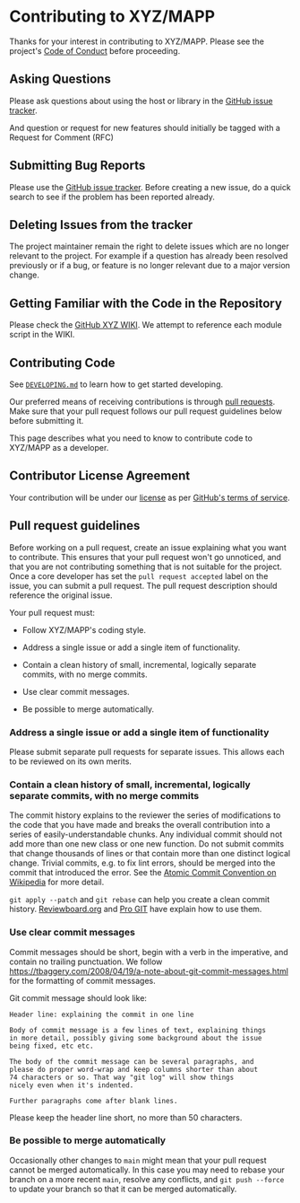 # Contributing to XYZ/MAPP

Thanks for your interest in contributing to XYZ/MAPP. Please see the project's [Code of Conduct](https://github.com/GEOLYTIX/xyz/blob/main/CODE_OF_CONDUCT.md) before proceeding.

## Asking Questions

Please ask questions about using the host or library in the [GitHub issue tracker](https://github.com/GEOLYTIX/xyz/issues).

And question or request for new features should initially be tagged with a Request for Comment (RFC)

## Submitting Bug Reports

Please use the [GitHub issue tracker](https://github.com/GEOLYTIX/xyz/issues). Before creating a new issue, do a quick search to see if the problem has been reported already.

## Deleting Issues from the tracker

The project maintainer remain the right to delete issues which are no longer relevant to the project. For example if a question has already been resolved previously or if a bug, or feature is no longer relevant due to a major version change.

## Getting Familiar with the Code in the Repository

Please check the [GitHub XYZ WIKI](https://github.com/GEOLYTIX/xyz/wiki). We attempt to reference each module script in the WIKI.

## Contributing Code

See [`DEVELOPING.md`](https://github.com/GEOLYTIX/xyz/blob/main/DEVELOPING.md) to learn how to get started developing.

Our preferred means of receiving contributions is through [pull requests](https://help.github.com/articles/using-pull-requests). Make sure
that your pull request follows our pull request guidelines below before submitting it.

This page describes what you need to know to contribute code to XYZ/MAPP as a developer.

## Contributor License Agreement

Your contribution will be under our [license](https://github.com/GEOLYTIX/xyz/blob/main/LICENSE) as per [GitHub's terms of service](https://help.github.com/articles/github-terms-of-service/#6-contributions-under-repository-license).

## Pull request guidelines

Before working on a pull request, create an issue explaining what you want to contribute. This ensures that your pull request won't go unnoticed, and that you are not contributing something that is not suitable for the project. Once a core developer has set the `pull request accepted` label on the issue, you can submit a pull request. The pull request description should reference the original issue.

Your pull request must:

- Follow XYZ/MAPP's coding style.

- Address a single issue or add a single item of functionality.

- Contain a clean history of small, incremental, logically separate commits,
  with no merge commits.

- Use clear commit messages.

- Be possible to merge automatically.

### Address a single issue or add a single item of functionality

Please submit separate pull requests for separate issues. This allows each to
be reviewed on its own merits.

### Contain a clean history of small, incremental, logically separate commits, with no merge commits

The commit history explains to the reviewer the series of modifications to the
code that you have made and breaks the overall contribution into a series of
easily-understandable chunks. Any individual commit should not add more than
one new class or one new function. Do not submit commits that change thousands
of lines or that contain more than one distinct logical change. Trivial
commits, e.g. to fix lint errors, should be merged into the commit that
introduced the error. See the [Atomic Commit Convention on Wikipedia](https://en.wikipedia.org/wiki/Atomic_commit#Atomic_Commit_Convention) for more detail.

`git apply --patch` and `git rebase` can help you create a clean commit
history.
[Reviewboard.org](https://www.reviewboard.org/docs/codebase/dev/git/clean-commits/)
and [Pro GIT](https://git-scm.com/book/en/Git-Tools-Rewriting-History) have
explain how to use them.

### Use clear commit messages

Commit messages should be short, begin with a verb in the imperative, and
contain no trailing punctuation. We follow
https://tbaggery.com/2008/04/19/a-note-about-git-commit-messages.html
for the formatting of commit messages.

Git commit message should look like:

    Header line: explaining the commit in one line

    Body of commit message is a few lines of text, explaining things
    in more detail, possibly giving some background about the issue
    being fixed, etc etc.

    The body of the commit message can be several paragraphs, and
    please do proper word-wrap and keep columns shorter than about
    74 characters or so. That way "git log" will show things
    nicely even when it's indented.

    Further paragraphs come after blank lines.

Please keep the header line short, no more than 50 characters.

### Be possible to merge automatically

Occasionally other changes to `main` might mean that your pull request cannot
be merged automatically. In this case you may need to rebase your branch on a
more recent `main`, resolve any conflicts, and `git push --force` to update
your branch so that it can be merged automatically.
